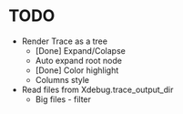 # TODO

  + Render Trace as a tree
    + [Done] Expand/Colapse
    + Auto expand root node
    + [Done] Color highlight
    + Columns style
  + Read files from Xdebug.trace_output_dir
    + Big files - filter